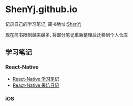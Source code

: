 # ShenYj.github.io

记录自己的学习笔记, 简书地址:[ShenYj](https://www.jianshu.com/u/5ec5747435a2)

现在简书限制越来越多, 将部分笔记重新整理后迁移到个人仓库

## 学习笔记

### React-Native

- [React-Native 学习笔记](https://github.com/ShenYj/ShenYj.github.io/blob/master/markdowns/React-Native/学习笔记/React-Native学习日记.md)
- [React-Native 采坑日记](https://github.com/ShenYj/ShenYj.github.io/blob/master/markdowns/React-Native/踩坑日记/React-Native采坑日记.md)

### iOS
